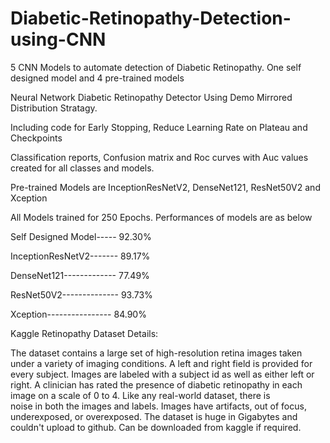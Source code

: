 # Diabetic-Retinopathy-Detection-using-CNN
5 CNN Models to automate detection of Diabetic Retinopathy. One self designed model and 4 pre-trained models

Neural Network Diabetic Retinopathy Detector Using Demo Mirrored Distribution Stratagy.

Including code for Early Stopping, Reduce Learning Rate on Plateau and Checkpoints

Classification reports, Confusion matrix and Roc curves with Auc values created for all classes and models.

Pre-trained Models are InceptionResNetV2, DenseNet121, ResNet50V2 and Xception

All Models trained for 250 Epochs. Performances of models are as below

Self Designed Model----- 92.30%

InceptionResNetV2------- 89.17%

DenseNet121------------- 77.49%

ResNet50V2-------------- 93.73%

Xception---------------- 84.90%


Kaggle Retinopathy Dataset Details: 

The dataset contains a large set of high-resolution retina images taken under a variety of 
imaging conditions. A left and right field is provided for every subject. Images are labeled 
with a subject id as well as either left or right. A clinician has rated the presence of diabetic 
retinopathy in each image on a scale of 0 to 4. Like any real-world dataset, there is  
noise in both the images and labels. Images have artifacts, out of focus, underexposed, 
or overexposed. The dataset is huge in Gigabytes and couldn't upload to github. Can be downloaded from kaggle 
if required.




